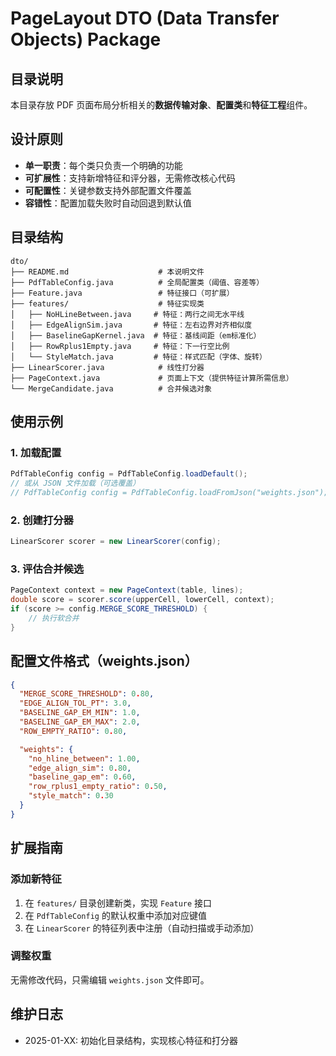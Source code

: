 # PageLayout DTO (Data Transfer Objects) Package

## 目录说明

本目录存放 PDF 页面布局分析相关的**数据传输对象**、**配置类**和**特征工程**组件。

## 设计原则

- **单一职责**：每个类只负责一个明确的功能
- **可扩展性**：支持新增特征和评分器，无需修改核心代码
- **可配置性**：关键参数支持外部配置文件覆盖
- **容错性**：配置加载失败时自动回退到默认值

## 目录结构

```
dto/
├── README.md                    # 本说明文件
├── PdfTableConfig.java          # 全局配置类（阈值、容差等）
├── Feature.java                 # 特征接口（可扩展）
├── features/                    # 特征实现类
│   ├── NoHLineBetween.java     # 特征：两行之间无水平线
│   ├── EdgeAlignSim.java       # 特征：左右边界对齐相似度
│   ├── BaselineGapKernel.java  # 特征：基线间距（em标准化）
│   ├── RowRplus1Empty.java     # 特征：下一行空比例
│   └── StyleMatch.java         # 特征：样式匹配（字体、旋转）
├── LinearScorer.java            # 线性打分器
├── PageContext.java             # 页面上下文（提供特征计算所需信息）
└── MergeCandidate.java          # 合并候选对象
```

## 使用示例

### 1. 加载配置

```java
PdfTableConfig config = PdfTableConfig.loadDefault();
// 或从 JSON 文件加载（可选覆盖）
// PdfTableConfig config = PdfTableConfig.loadFromJson("weights.json");
```

### 2. 创建打分器

```java
LinearScorer scorer = new LinearScorer(config);
```

### 3. 评估合并候选

```java
PageContext context = new PageContext(table, lines);
double score = scorer.score(upperCell, lowerCell, context);
if (score >= config.MERGE_SCORE_THRESHOLD) {
    // 执行软合并
}
```

## 配置文件格式（weights.json）

```json
{
  "MERGE_SCORE_THRESHOLD": 0.80,
  "EDGE_ALIGN_TOL_PT": 3.0,
  "BASELINE_GAP_EM_MIN": 1.0,
  "BASELINE_GAP_EM_MAX": 2.0,
  "ROW_EMPTY_RATIO": 0.80,

  "weights": {
    "no_hline_between": 1.00,
    "edge_align_sim": 0.80,
    "baseline_gap_em": 0.60,
    "row_rplus1_empty_ratio": 0.50,
    "style_match": 0.30
  }
}
```

## 扩展指南

### 添加新特征

1. 在 `features/` 目录创建新类，实现 `Feature` 接口
2. 在 `PdfTableConfig` 的默认权重中添加对应键值
3. 在 `LinearScorer` 的特征列表中注册（自动扫描或手动添加）

### 调整权重

无需修改代码，只需编辑 `weights.json` 文件即可。

## 维护日志

- 2025-01-XX: 初始化目录结构，实现核心特征和打分器